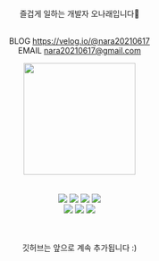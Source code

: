 <br />

<div align="center">
  
  즐겁게 일하는 개발자 오나래입니다👋
  <br/>
  <br />


  BLOG https://velog.io/@nara20210617 
  <br/>
  EMAIL nara20210617@gmail.com 
  <br/>

 <img width="200px" src="https://user-images.githubusercontent.com/94212747/222886804-6d9b8cac-1485-45f8-b4d4-edeef38f099f.png" />

</div>
<br />
<br />

<div align="center">
  <img src="https://img.shields.io/badge/Javascript-F7DF1E?style=for-the-badge&logo=Javascript&logoColor=white" />
  <img src="https://img.shields.io/badge/React-61DAFB?style=for-the-badge&logo=React&logoColor=white" />
  <img src="https://img.shields.io/badge/Redux-764ABC?style=for-the-badge&logo=Redux&logoColor=white" />
  <img src="https://img.shields.io/badge/styledcomponents-DB7093?style=for-the-badge&logo=styled-components&logoColor=white" /><br/>
  <img src="https://img.shields.io/badge/Typescript-3178C6?style=for-the-badge&logo=Typescript&logoColor=white" />
  <img src="https://img.shields.io/badge/Next.js-000000?style=for-the-badge&logo=Next.js&logoColor=white" />
  <img src="https://img.shields.io/badge/VisualStudioCode-007ACC?style=for-the-badge&logo=VisualStudioCode&logoColor=white" />

</div>

<br />
<br />
<div align="center">
 <p> 깃허브는 앞으로 계속 추가됩니다 :) </p>
</div>

<!--
**NR0617/NR0617** is a ✨ _special_ ✨ repository because its `README.md` (this file) appears on your GitHub profile.

Here are some ideas to get you started:

- 🔭 I’m currently working on ...
- 🌱 I’m currently learning ...
- 👯 I’m looking to collaborate on ...
- 🤔 I’m looking for help with ...
- 💬 Ask me about ...
- 📫 How to reach me: ...
- 😄 Pronouns: ...
- ⚡ Fun fact: ...
-->
